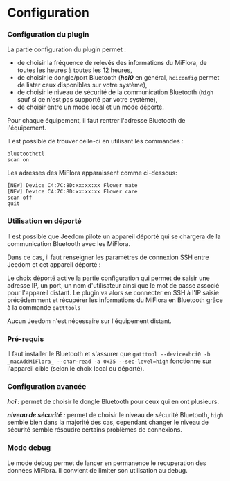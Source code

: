 # Configuration

### Configuration du plugin

La partie configuration du plugin permet :

* de choisir la fréquence de relevés des informations du MiFlora, de toutes les heures à toutes les 12 heures,
* de choisir le dongle/port Bluetooth (**_hci0_** en général, `hciconfig` permet de lister ceux disponibles sur votre système),
* de choisir le niveau de sécurité de la communication Bluetooth (`high` sauf si ce n'est pas supporté par votre système),
* de choisir entre un mode local et un mode déporté.

Pour chaque équipement, il faut rentrer l'adresse Bluetooth de l'équipement.

Il est possible de trouver celle-ci en utilisant les commandes :

```
bluetoothctl
scan on
```

Les adresses des MiFlora apparaissent comme ci-dessous:
```
[NEW] Device C4:7C:8D:xx:xx:xx Flower mate
[NEW] Device C4:7C:8D:xx:xx:xx Flower care
scan off
quit
```

### Utilisation en déporté

Il est possible que Jeedom pilote un appareil déporté qui se chargera de la communication Bluetooth avec les MiFlora.

Dans ce cas, il faut renseigner les paramètres de connexion SSH entre Jeedom et cet appareil déporté :

Le choix déporté active la partie configuration qui permet de saisir une adresse IP, un port, un nom d'utilisateur ainsi que le mot de passe associé pour l'appareil distant.
Le plugin va alors se connecter en SSH à l'IP saisie précédemment et récupérer les informations du MiFlora en Bluetooth grâce à la commande `gatttools`

Aucun Jeedom n'est nécessaire sur l'équipement distant.

### Pré-requis

Il faut installer le Bluetooth et s'assurer que `gatttool --device=hci0 -b _macAddMiFlora_ --char-read -a 0x35 --sec-level=high` fonctionne sur l'appareil cible (selon le choix local ou déporté).

### Configuration avancée

**_hci :_** permet de choisir le dongle Bluetooth pour ceux qui en ont plusieurs.

**_niveau de sécurité :_** permet de choisir le niveau de sécurité Bluetooth, `high` semble bien dans la majorité des cas, cependant changer le niveau de sécurité semble résoudre certains problèmes de connexions.

### Mode debug

Le mode debug permet de lancer en permanence le recuperation des données MiFlora. Il convient de limiter son utilisation au debug.
